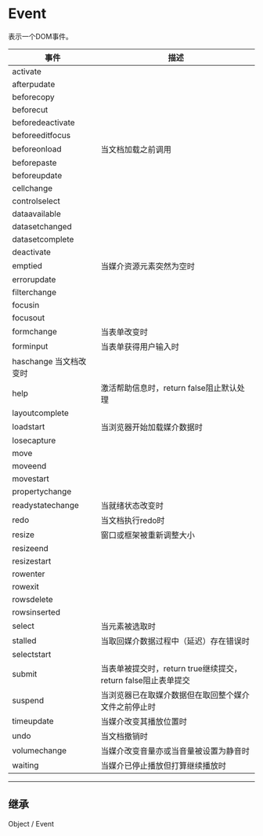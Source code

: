 # Event

表示一个DOM事件。

| 事件 | 描述 |
|---|---|
| activate | |
| afterpudate	 | |
| beforecopy | |
| beforecut | |
| beforedeactivate | | 
| beforeeditfocus | | 
| beforeonload | 当文档加载之前调用 |
| beforepaste	 | | 
| beforeupdate | | 
| cellchange | | 
| controlselect |
| dataavailable | | 
| datasetchanged | | 
| datasetcomplete | | 
| deactivate | | 
| emptied | 当媒介资源元素突然为空时 |
| errorupdate | | 
| filterchange | | 
| focusin | | 
| focusout | | 
| formchange | 当表单改变时 |
| forminput | 当表单获得用户输入时 |
| haschange	当文档改变时 |
| help | 激活帮助信息时，return false阻止默认处理 |
| layoutcomplete | |
| loadstart | 当浏览器开始加载媒介数据时 |
| losecapture | | 
| move | | 
| moveend | | 
| movestart | | 
| propertychange | | 
| readystatechange | 当就绪状态改变时 |
| redo | 当文档执行redo时 |
| resize | 窗口或框架被重新调整大小 |
| resizeend | | 
| resizestart | | 
| rowenter | | 
| rowexit | | 
| rowsdelete | | 
| rowsinserted | | 
| select | 当元素被选取时 |
| stalled | 当取回媒介数据过程中（延迟）存在错误时 |
| selectstart | | 
| submit | 当表单被提交时，return true继续提交，return false阻止表单提交 |
| suspend | 当浏览器已在取媒介数据但在取回整个媒介文件之前停止时 |
| timeupdate | 当媒介改变其播放位置时 |
| undo | 当文档撤销时 |
| volumechange | 当媒介改变音量亦或当音量被设置为静音时	 |
| waiting | 当媒介已停止播放但打算继续播放时 |

---

## 继承

Object / Event

